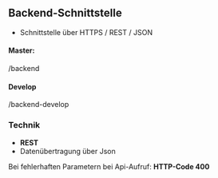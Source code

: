 ## Backend-Schnittstelle 

* Schnittstelle über HTTPS / REST / JSON

#### Master: 
/backend

#### Develop 
/backend-develop


### Technik 
* **REST**
* Datenübertragung über Json

Bei fehlerhaften Parametern bei Api-Aufruf:
**HTTP-Code 400**




